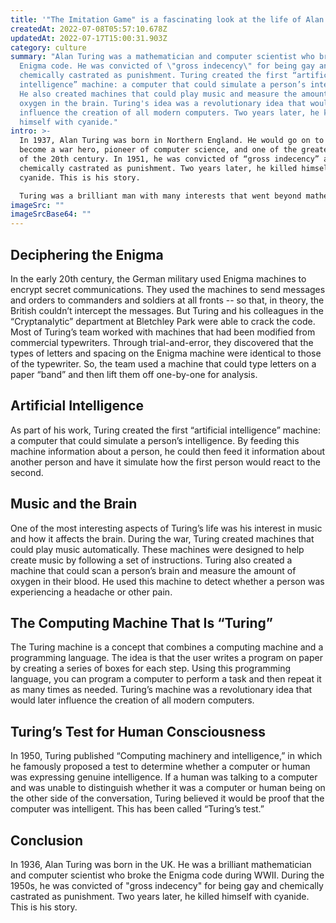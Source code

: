 ```yaml
---
title: '"The Imitation Game" is a fascinating look at the life of Alan Turing'
createdAt: 2022-07-08T05:57:10.678Z
updatedAt: 2022-07-17T15:00:31.903Z
category: culture
summary: "Alan Turing was a mathematician and computer scientist who broke the
  Enigma code. He was convicted of \"gross indecency\" for being gay and
  chemically castrated as punishment. Turing created the first “artificial
  intelligence” machine: a computer that could simulate a person’s intelligence.
  He also created machines that could play music and measure the amount of
  oxygen in the brain. Turing's idea was a revolutionary idea that would later
  influence the creation of all modern computers. Two years later, he killed
  himself with cyanide."
intro: >-
  In 1937, Alan Turing was born in Northern England. He would go on to
  become a war hero, pioneer of computer science, and one of the greatest minds
  of the 20th century. In 1951, he was convicted of “gross indecency” and
  chemically castrated as punishment. Two years later, he killed himself with
  cyanide. This is his story.

  Turing was a brilliant man with many interests that went beyond mathematics and computer science: chess, cryptography, music theory and programming computers to sing are just some examples. This diverse background helped him crack the Nazi Enigma code during World War II at Bletchley Park (which has been nicknamed "Codebreaking Castle"). This saved countless lives and accelerated the end of the war by two years. After the war ended in 1945, Turing continued working as an cryptanalyst for a few more years before turning his attention to other interests –- and it is these interests that led to his arrest and untimely death at age 41.
imageSrc: ""
imageSrcBase64: ""
---
```


## Deciphering the Enigma

In the early 20th century, the German military used Enigma machines to encrypt secret communications. They used the machines to send messages and orders to commanders and soldiers at all fronts -- so that, in theory, the British couldn’t intercept the messages. But Turing and his colleagues in the “Cryptanalytic” department at Bletchley Park were able to crack the code.
Most of Turing’s team worked with machines that had been modified from commercial typewriters. Through trial-and-error, they discovered that the types of letters and spacing on the Enigma machine were identical to those of the typewriter. So, the team used a machine that could type letters on a paper “band” and then lift them off one-by-one for analysis.

## Artificial Intelligence

As part of his work, Turing created the first “artificial intelligence” machine: a computer that could simulate a person’s intelligence.
By feeding this machine information about a person, he could then feed it information about another person and have it simulate how the first person would react to the second.

## Music and the Brain

One of the most interesting aspects of Turing’s life was his interest in music and how it affects the brain.
During the war, Turing created machines that could play music automatically. These machines were designed to help create music by following a set of instructions. Turing also created a machine that could scan a person’s brain and measure the amount of oxygen in their blood. He used this machine to detect whether a person was experiencing a headache or other pain.

## The Computing Machine That Is “Turing”

The Turing machine is a concept that combines a computing machine and a programming language. The idea is that the user writes a program on paper by creating a series of boxes for each step.
Using this programming language, you can program a computer to perform a task and then repeat it as many times as needed. Turing’s machine was a revolutionary idea that would later influence the creation of all modern computers.

## Turing’s Test for Human Consciousness

In 1950, Turing published “Computing machinery and intelligence,” in which he famously proposed a test to determine whether a computer or human was expressing genuine intelligence.
If a human was talking to a computer and was unable to distinguish whether it was a computer or human being on the other side of the conversation, Turing believed it would be proof that the computer was intelligent. This has been called “Turing’s test.”

## Conclusion

In 1936, Alan Turing was born in the UK. He was a brilliant mathematician and computer scientist who broke the Enigma code during WWII. During the 1950s, he was convicted of "gross indecency" for being gay and chemically castrated as punishment. Two years later, he killed himself with cyanide.
This is his story.
